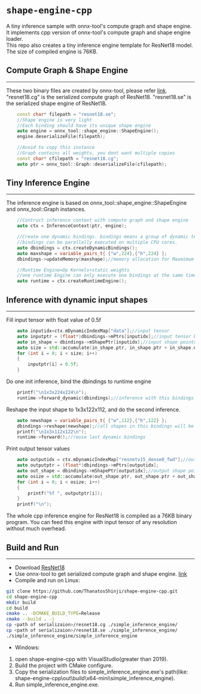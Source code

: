 # `shape-engine-cpp`

A tiny inference sample with onnx-tool's compute graph and shape engine.  It implements cpp version of onnx-tool's compute graph and shape engine loader.   
This repo also creates a tiny inference engine template for ResNet18 model. The size of compiled engine is 76KB.

  
## Compute Graph & Shape Engine  
---
These two binary files are created by onnx-tool, please refer [link](https://github.com/ThanatosShinji/onnx-tool/blob/main/data/inference_engine.md).  
"resnet18.cg" is the serialized compute graph of ResNet18. "resnet18.se" is the serialized shape engine of ResNet18. 
~~~cpp
	const char* filepath = "resnet18.se";
	//Shape engine is very light
	//Each binding should have its unique shape engine
	auto engine = onnx_tool::shape_engine::ShapeEngine();
	engine.deserializeFile(filepath);

	//Avoid to copy this instance
	//Graph contains all weights, you dont want multiple copies
	const char* cfilepath = "resnet18.cg";
	auto ptr = onnx_tool::Graph::deserializeFile(cfilepath);
~~~

## Tiny Inference Engine
---
The inference engine is based on onnx_tool::shape_engine::ShapeEngine and onnx_tool::Graph instances.
~~~cpp
    //Contruct inference context with compute graph and shape engine
	auto ctx = InferenceContext(ptr, engine);

	//Create one dynamic bindings. bindings means a group of dynamic tensors,
	//bindings can be parallelly executed on multiple CPU cores.
	auto dbindings = ctx.createDynamicBindings();
	auto maxshape = variable_pairs_t{ {"w",224},{"h",224} };
	dbindings->updateMemory(maxshape);//memory allocation for Maxmimum input shapes

	//Runtime Engine=Op Kernels+static weights
	//one runtime Engine can only execute one bindings at the same time
	auto runtime = ctx.createRuntimeEngine();
~~~

## Inference with dynamic input shapes
---
Fill input tensor with float value of 0.5f
~~~cpp
	auto inputidx=ctx.mDynamicIndexMap["data"];//input tensor
	auto inputptr = (float*)dbindings->mPtrs[inputidx];//input tensor buffer
	auto in_shape = dbindings->mShapePtr[inputidx];//input shape pointer
	auto size = std::accumulate(in_shape.ptr, in_shape.ptr + in_shape.n, 1,std::multiplies<int>());
	for (int i = 0; i < size; i++)
	{
		inputptr[i] = 0.5f;
	}
~~~
Do one init inference, bind the dbindings to runtime engine
~~~cpp
	printf("\n1x3x224x224\n");
	runtime->forward_dynamic(dbindings);//inference with this bindings
~~~
Reshape the input shape to 1x3x122x112, and do the second inference.
~~~cpp
    auto newshape = variable_pairs_t{ {"w",112},{"h",122} };
	dbindings->reshape(newshape);//all shapes in this bindings will be updated, less than 1us.
	printf("\n1x3x112x122\n");
	runtime->forward();//reuse last dynamic bindings
~~~
Print output tensor values
~~~cpp
    auto outputidx = ctx.mDynamicIndexMap["resnetv15_dense0_fwd"];//output tensor
	auto outputptr = (float*)dbindings->mPtrs[outputidx];
	auto out_shape = dbindings->mShapePtr[outputidx];//output shape pointer
	auto osize = std::accumulate(out_shape.ptr, out_shape.ptr + out_shape.n, 1, std::multiplies<int>());
	for (int i = 0; i < osize; i++)
	{
		printf("%f ", outputptr[i]);
	}
	printf("\n");
~~~
The whole cpp inference engine for ResNet18 is compiled as a 76KB binary program. You can feed this engine with input tensor of any resolution without much overhead.

## Build and Run
---
- Download [ResNet18](https://github.com/onnx/models/blob/main/vision/classification/resnet/model/resnet18-v1-7.onnx)
- Use onnx-tool to get serialized compute graph and shape engine. [link](https://github.com/ThanatosShinji/onnx-tool/blob/main/data/inference_engine.md)
- Compile and run on Linux:
~~~bash
git clone https://github.com/ThanatosShinji/shape-engine-cpp.git
cd shape-engine-cpp
mkdir build
cd build
cmake .. -DCMAKE_BUILD_TYPE=Release
cmake --build . -j
cp <path of serializaion>/resnet18.cg ./simple_inference_engine/
cp <path of serializaion>/resnet18.se ./simple_inference_engine/
./simple_inference_engine/simple_inference_engine
~~~
- Windows:  
1. open shape-engine-cpp with VisualStudio(greater than 2019).   
2. Build the project with CMake configure. 
3. Copy the serialization files to simple_inference_engine.exe's path(like: shape-engine-cpp\out\build\x64-mini\simple_inference_engine).  
4. Run simple_inference_engine.exe.